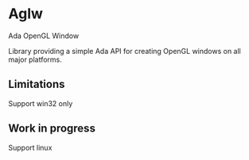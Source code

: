 # Aglw
Ada OpenGL Window

Library providing a simple Ada API for creating OpenGL windows on all major platforms.  

## Limitations

Support win32 only

## Work in progress

Support linux
